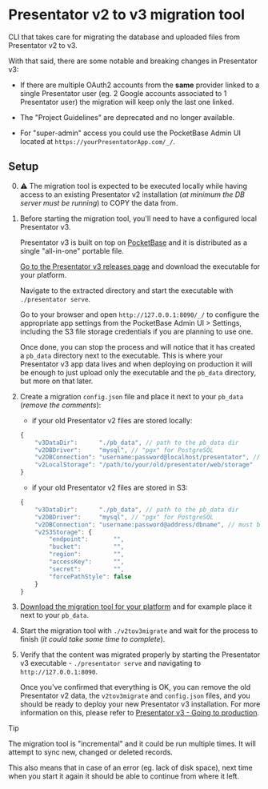 Presentator v2 to v3 migration tool
======================================================================

CLI that takes care for migrating the database and uploaded files from Presentator v2 to v3.

With that said, there are some notable and breaking changes in Presentator v3:

- If there are multiple OAuth2 accounts from the **same** provider linked to a single Presentator user (eg. 2 Google accounts associated to 1 Presentator user) the migration will keep only the last one linked.

- The "Project Guidelines" are deprecated and no longer available.

- For "super-admin" access you could use the PocketBase Admin UI located at `https://yourPresentatorApp.com/_/`.


## Setup

0. ⚠️ The migration tool is expected to be executed locally while having access to an existing Presentator v2 installation (_at minimum the DB server must be running_) to COPY the data from.

1. Before starting the migration tool, you'll need to have a configured local Presentator v3.

    Presentator v3 is built on top on [PocketBase](https://pocketbase.io) and it is distributed as a single "all-in-one" portable file.

    [Go to the Presentator v3 releases page](https://github.com/presentator/presentator/releases) and download the executable for your platform.

    Navigate to the extracted directory and start the executable with `./presentator serve`.

    Go to your browser and open `http://127.0.0.1:8090/_/` to configure the appropriate app settings from the PocketBase Admin UI > Settings, including the S3 file storage credentials if you are planning to use one.

    Once done, you can stop the process and will notice that it has created a `pb_data` directory next to the executable. This is where your Presentator v3 app data lives and when deploying on production it will be enough to just upload only the executable and the `pb_data` directory, but more on that later.

3. Create a migration `config.json` file and place it next to your `pb_data` (_remove the comments_):

    - if your old Presentator v2 files are stored locally:
    ```js
    {
        "v3DataDir":      "./pb_data", // path to the pb_data dir
        "v2DBDriver":     "mysql", // "pgx" for PostgreSQL
        "v2DBConnection": "username:password@localhost/presentator", // must be a valid DSN
        "v2LocalStorage": "/path/to/your/old/presentator/web/storage"
    }
    ```

    - if your old Presentator v2 files are stored in S3:
    ```js
    {
        "v3DataDir":      "./pb_data", // path to the pb_data dir
        "v2DBDriver":     "mysql", // "pgx" for PostgreSQL
        "v2DBConnection": "username:password@address/dbname", // must be a valid DSN
        "v2S3Storage": {
            "endpoint":       "",
            "bucket":         "",
            "region":         "",
            "accessKey":      "",
            "secret":         "",
            "forcePathStyle": false
        }
    }
    ```

4. [Download the migration tool for your platform](https://github.com/presentator/v2tov3migrate/releases) and for example place it next to your `pb_data`.

5. Start the migration tool with `./v2tov3migrate` and wait for the process to finish (_it could take some time to complete_).

6. Verify that the content was migrated properly by starting the Presentator v3 executable - `./presentator serve` and navigating to `http://127.0.0.1:8090`.

   Once you've confirmed that everything is OK, you can remove the old Presentator v2 data, the `v2tov3migrate` and `config.json` files, and you should be ready to deploy your new Presentator v3 installation.
   For more information on this, please refer to [Presentator v3 - Going to production](https://github.com/presentator/presentator#going-to-production).

> [!TIP]
> The migration tool is "incremental" and it could be run multiple times.
> It will attempt to sync new, changed or deleted records.
>
> This also means that in case of an error (eg. lack of disk space), next time when you start it again it should be able to continue from where it left.
